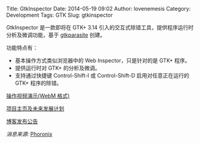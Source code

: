 Title: GtkInspector
Date: 2014-05-19 09:02
Author: lovenemesis
Category: Development
Tags: GTK
Slug: gtkinspector

GtkInspector 是一款即将在 GTK+ 3.14
引入的交互式除错工具，提供程序运行时分析及微调功能，基于
[gtkparasite](https://github.com/chipx86/gtkparasite) 创建。

功能特点有：

-   基本操作方式类似浏览器中的 Web Inspector，只是针对的是 GTK+ 程序。
-   提供运行时对 GTK+ 的分析及微调。
-   支持通过快捷键 Control-Shift-I 或 Control-Shift-D
    启用对任意正在运行的 GTK+ 程序的除错。

[操作视频演示(WebM
格式)](http://mclasen.fedorapeople.org/inspector.webm)

[项目主页及未来发展计划](https://wiki.gnome.org/Projects/GTK%2B/Inspector)

[博客发布公告](http://blogs.gnome.org/mclasen/2014/05/15/introducing-gtkinspector/)

*消息来源:*
[Phoronix](http://www.phoronix.com/scan.php?page=news_item&px=MTY5MjI)
